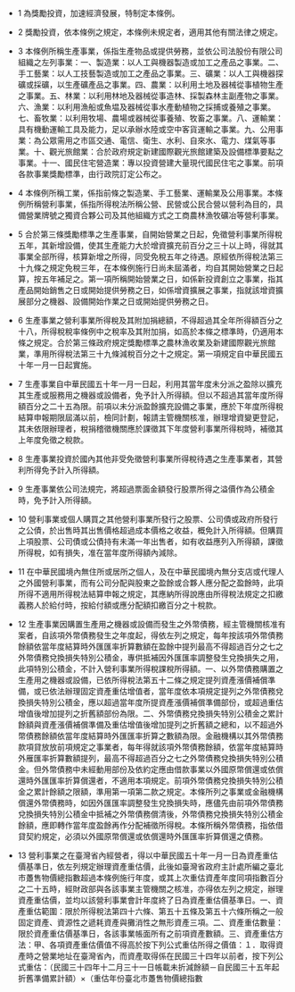 * 1 為獎勵投資，加速經濟發展，特制定本條例。

* 2 獎勵投資，依本條例之規定，本條例未規定者，適用其他有關法律之規定。

* 3 本條例所稱生產事業，係指生產物品或提供勞務，並依公司法股份有限公司組織之左列事業：一、製造業：以人工與機器製造或加工之產品之事業。二、手工藝業：以人工技藝製造或加工之產品之事業。三、礦業：以人工與機器探礦或採礦，以生產礦產品之事業。四、農業：以利用土地及器械從事植物生產之事業。五、林業：以利用林地及器械從事造林、採製森林主副產物之事業。六、漁業：以利用漁船或魚塭及器械從事水產動植物之採捕或養殖之事業。七、畜牧業：以利用牧場、農場或器械從事養殖、牧畜之事業。八、運輸業：具有機動運輸工具及能力，足以承辦水陸或空中客貨運輸之事業。九、公用事業：為公眾需用之市區交通、電信、衛生、水利、自來水、電力、煤氣等事業。十、觀光旅館業：合於政府規定新建國際觀光旅館建築及設備標準要點之事業。十一、國民住宅營造業：專以投資營建大量現代國民住宅之事業。前項各款事業獎勵標準，由行政院訂定公布之。

* 4 本條例所稱工業，係指前條之製造業、手工藝業、運輸業及公用事業。本條例所稱營利事業，係指所得稅法所稱公營、民營或公民合營以營利為目的，具備營業牌號之獨資合夥公司及其他組織方式之工商農林漁牧礦冶等營利事業。

* 5 合於第三條獎勵標準之生產事業，自開始營業之日起，免徵營利事業所得稅五年，其新增設備，使其生產能力大於增資擴充前百分之三十以上時，得就其事業全部所得，核算新增之所得，同受免稅五年之待遇。原經依所得稅法第三十九條之規定免稅三年，在本條例施行日尚未屆滿者，均自其開始營業之日起算，按五年補足之。第一項所稱開始營業之日，如係新投資創立之事業，指其產品開始銷售之日或開始提供勞務之日，如係增資擴展之事業，指就該增資擴展部分之機器、設備開始作業之日或開始提供勞務之日。

* 6 生產事業之營利事業所得稅及其附加捐總額，不得超過其全年所得額百分之十八，所得稅稅率條例中之稅率及其附加捐，如高於本條之標準時，仍適用本條之規定。合於第三條政府規定獎勵標準之農林漁收業及新建國際觀光旅館業，準用所得稅法第三十九條減稅百分之十之規定。第一項規定自中華民國五十年一月一日起實施。

* 7 生產事業自中華民國五十年一月一日起，利用其當年度未分派之盈除以擴充其生產或服務用之機器或設備者，免予計入所得額。但以不超過其當年度所得額百分之二十五為限。前項以未分派盈餘擴充設備之事業，應於下年度所得稅結算申報期限屆滿以前，檢同計劃，報請主管機關核准，辦理增資變更登記，其未依限辦理者，稅捐稽徵機關應於課徵其下年度營利事業所得稅時，補徵其上年度免徵之稅款。

* 8 生產事業投資於國內其他非受免徵營利事業所得稅待遇之生產事業者，其營利所得免予計入所得額。

* 9 生產事業依公司法規完，將超過票面金額發行股票所得之溢價作為公積金時，免予計入所得額。

* 10 營利事業或個人購買之其他營利事業所發行之股票、公司債或政府所發行之公債，於出售時其出售價格超過成本價格之收益，概免計入所得額。但購買上項股票、公司債或公債持有未滿一年出售者，如有收益應列入所得額，課徵所得稅，如有損失，准在當年度所得額內減除。

* 11 在中華民國境內無住所或居所之個人，及在中華民國境內無分支店或代理人之外國營利事業，而有公司分配與股東之盈餘或合夥人應分配之盈餘時，此項所得不適用所得稅法結算申報之規定，其應納所得說應由所得稅法規定之扣繳義務人於給付時，按給付額或應分配額扣繳百分之十稅款。

* 12 生產事業因購置生產用之機器或設備而發生之外幣債務，經主管機關核准有案者，自該項外幣債務發生之年度起，得依左列之規定，每年按該項外幣債務餘額依當年度結算時外匯匯率折算數額在盈餘中提列最高不得超過百分之七之外幣債務兌換損失特別公積金，專供抵補因外匯匯率調整發生兌換損失之用，此項特別公積金，不計入營利事業所得稅課稅所得額。一、以外幣債務購置之生產用之機器或設備，已依所得稅法第五十二條之規定提列資產漲價補償準備，或已依法辦理固定資產重估增值者，當年度依本項規定提列之外幣債務兌換損失特別公積金，應以超過當年度所提資產漲價補償準備部份，或超過重估增值後增加提列之折舊額部份為限。二、外幣債務兌換損失特別公積金之累計餘額與資產漲價補償準備及重估增值後增加提列之折舊額之總和，以不超過外幣債務餘額依當年度結算時外匯匯率折算之數額為限。金融機構以其外幣債務款項貸放放前項規定之事業者，每年得就該項外幣債務餘額，依當年度結算時外雁匯率折算數額提列，最高不得超過百分之七之外幣債務兌換損失特別公積金。但外幣債務中未經動用部份及依約定應由借款事業以外國原幣償還或依償還時外匯匯率折算償還者，不適用本項規定。前項外幣債務兌換損失特別公積金之累計餘額之限額，準用第一項第二款之規定。本條所列之事業或金融機構償還外幣債務時，如因外匯匯率調整發生兌換損失時，應儘先由前項外幣債務兌換損失特別公積金中抵補之外幣債務償清後，外幣債務兌換損失特別公積金餘額，應即轉作當年度盈餘再作分配補徵所得稅。本條所稱外幣債務，指依借貸契約規定，必須以外國原幣償還或依償還時外匯匯率折算償還之債務。

* 13 營利事業之在臺灣省內經營者，得以中華民國五十年一月一日為資產重估價基準日，依左列規定辦理資產重估價，此後如臺灣省政府主計處所編之臺北市躉售物價總指數超過本條例施行年度，或其上次重估資產年度同項指數百分之二十五時，經財政部與各該事業主管機關之核准，亦得依左列之規定，辦理資產重估價，並均以該營利事業會計年度終了日為資產重估價基準日。一、資產重估範圍：限於所得稅法第四十六條、第五十五條及第五十六條所稱之一般固定資產、資源性之遞耗資產與攤消性之無形資產三項。二、資產重估數量：限於資產重估價基準日，各該事業帳面所有之前項資產數額。三、資產重估方法：甲、各項資產重估價值不得高於按下列公式重估所得之價值：１．取得資產時之營業地址在臺灣省內，而資產取得係在民國三十四年以前者，按下列公式重估：（民國三十四年十二月三十一日帳載未折減餘額－自民國三十五年起折舊準備累計額）×（重估年份臺北市躉售物價總指數

